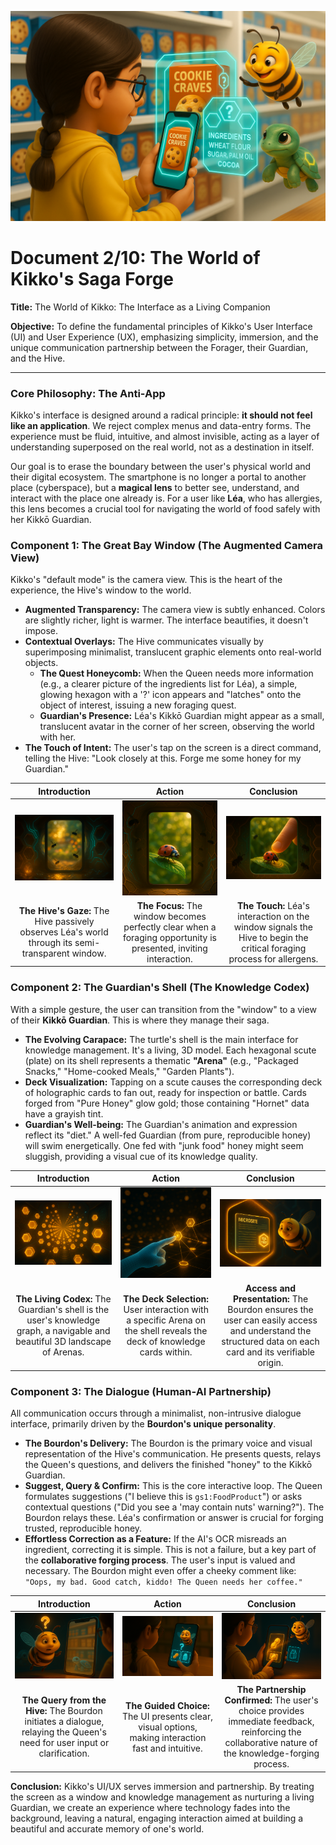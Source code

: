 <p align="center">
  <img src="illustrations/doc02_banner.png" alt="A wide, cinematic banner image for a UI/UX document, rendered in a 3D animation movie style. The scene is viewed from over the shoulder of a 10-year-old girl, Léa (braided pigtails, glasses, bright yellow raincoat). She holds her smartphone like a magical window. Through the screen, she sees a vivid, augmented view of a supermarket shelf. Translucent hexagonal UI elements highlight a specific cookie box. Floating beside her is her personal Kikkō Guardian turtle, its shell glowing softly. The plump Bourdon character hovers near the phone, gesturing towards the screen, acting as the friendly guide for the interface. The scene is lit with clean, bright light, emphasizing simplicity, clarity, and a human-AI partnership.">
</p>

# Document 2/10: The World of Kikko's Saga Forge

**Title:** The World of Kikko: The Interface as a Living Companion

**Objective:** To define the fundamental principles of Kikko's User Interface (UI) and User Experience (UX), emphasizing simplicity, immersion, and the unique communication partnership between the Forager, their Guardian, and the Hive.

---

### **Core Philosophy: The Anti-App**

Kikko's interface is designed around a radical principle: **it should not feel like an application**. We reject complex menus and data-entry forms. The experience must be fluid, intuitive, and almost invisible, acting as a layer of understanding superposed on the real world, not as a destination in itself.

Our goal is to erase the boundary between the user's physical world and their digital ecosystem. The smartphone is no longer a portal to another place (cyberspace), but a **magical lens** to better see, understand, and interact with the place one already is. For a user like **Léa**, who has allergies, this lens becomes a crucial tool for navigating the world of food safely with her Kikkō Guardian.

### **Component 1: The Great Bay Window (The Augmented Camera View)**

Kikko's "default mode" is the camera view. This is the heart of the experience, the Hive's window to the world.

*   **Augmented Transparency:** The camera view is subtly enhanced. Colors are slightly richer, light is warmer. The interface beautifies, it doesn't impose.
*   **Contextual Overlays:** The Hive communicates visually by superimposing minimalist, translucent graphic elements onto real-world objects.
    *   **The Quest Honeycomb:** When the Queen needs more information (e.g., a clearer picture of the ingredients list for Léa), a simple, glowing hexagon with a '?' icon appears and "latches" onto the object of interest, issuing a new foraging quest.
    *   **Guardian's Presence:** Léa's Kikkō Guardian might appear as a small, translucent avatar in the corner of her screen, observing the world with her.
*   **The Touch of Intent:** The user's tap on the screen is a direct command, telling the Hive: "Look closely at this. Forge me some honey for my Guardian."

| Introduction | Action | Conclusion |
| :---: | :---: | :---: |
| <img src="illustrations/ui_window_intro.png" alt="Cinematic 3D render, animation movie style. A close-up view from inside the Hive, looking out through the 'Great Bay Window' (smartphone screen). The screen is currently translucent, showing a blurry, warm-lit real-world scene (e.g., a supermarket aisle). Léa's Kikkō Guardian is a faint, swimming silhouette."> | <img src="illustrations/ui_window_action.png" alt="Cinematic 3D render, animation movie style, viewed from over Léa's shoulder. The Great Bay Window on her phone transitions to full transparency, showing a hyper-detailed, crystal-clear view of a specific cookie box. Glowing data particles are subtly visible around the ingredients list."> | <img src="illustrations/ui_window_conclusion.png" alt="Cinematic 3D render, animation movie style, from a perspective looking at the phone screen. A young girl's finger (Léa's, with her yellow raincoat sleeve visible) taps the fully transparent Great Bay Window, precisely on the ingredients list. A gentle ripple of golden light expands from the tap point."> |
| **The Hive's Gaze:** The Hive passively observes Léa's world through its semi-transparent window. | **The Focus:** The window becomes perfectly clear when a foraging opportunity is presented, inviting interaction. | **The Touch:** Léa's interaction on the window signals the Hive to begin the critical foraging process for allergens. |

### **Component 2: The Guardian's Shell (The Knowledge Codex)**

With a simple gesture, the user can transition from the "window" to a view of their **Kikkō Guardian**. This is where they manage their saga.

*   **The Evolving Carapace:** The turtle's shell is the main interface for knowledge management. It's a living, 3D model. Each hexagonal scute (plate) on its shell represents a thematic **"Arena"** (e.g., "Packaged Snacks," "Home-cooked Meals," "Garden Plants").
*   **Deck Visualization:** Tapping on a scute causes the corresponding deck of holographic cards to fan out, ready for inspection or battle. Cards forged from "Pure Honey" glow gold; those containing "Hornet" data have a grayish tint.
*   **Guardian's Well-being:** The Guardian's animation and expression reflect its "diet." A well-fed Guardian (from pure, reproducible honey) will swim energetically. One fed with "junk food" honey might seem sluggish, providing a visual cue of its knowledge quality.

| Introduction | Action | Conclusion |
| :---: | :---: | :---: |
| <img src="illustrations/ui_inner_intro.png" alt="Cinematic 3D render, animation movie style. An expansive, dark, high-tech space where Léa's Kikkō Guardian swims gracefully. Its shell is a beautiful mosaic of glowing hexagonal patterns, each representing a different food 'Arena'."> | <img src="illustrations/ui_inner_action.png" alt="Cinematic 3D render, animation movie style, viewed from over her shoulder. A holographic child's finger (representing Léa's interaction on her phone screen) touches a specific glowing hexagonal scute on the turtle's shell, labeled with a 'cookie' icon."> | <img src="illustrations/ui_inner_conclusion.png" alt="Cinematic 3D render, animation movie style. In response to the tap, a beautiful fan of holographic cards from the 'Packaged Snacks' deck emerges from that part of the shell. One card, 'Oatmeal Cookies', is brought to the front, displaying its stats and a glowing 'Seal of Trust'. The Bourdon hovers nearby, observing."> |
| **The Living Codex:** The Guardian's shell is the user's knowledge graph, a navigable and beautiful 3D landscape of Arenas. | **The Deck Selection:** User interaction with a specific Arena on the shell reveals the deck of knowledge cards within. | **Access and Presentation:** The Bourdon ensures the user can easily access and understand the structured data on each card and its verifiable origin. |

### **Component 3: The Dialogue (Human-AI Partnership)**

All communication occurs through a minimalist, non-intrusive dialogue interface, primarily driven by the **Bourdon's unique personality**.

*   **The Bourdon's Delivery:** The Bourdon is the primary voice and visual representation of the Hive's communication. He presents quests, relays the Queen's questions, and delivers the finished "honey" to the Kikkō Guardian.
*   **Suggest, Query & Confirm:** This is the core interactive loop. The Queen formulates suggestions ("I believe this is `gs1:FoodProduct`") or asks contextual questions ("Did you see a 'may contain nuts' warning?"). The Bourdon relays these. Léa's confirmation or answer is crucial for forging trusted, reproducible honey.
*   **Effortless Correction as a Feature:** If the AI's OCR misreads an ingredient, correcting it is simple. This is not a failure, but a key part of the **collaborative forging process**. The user's input is valued and necessary. The Bourdon might even offer a cheeky comment like: `"Oops, my bad. Good catch, kiddo! The Queen needs her coffee."`

| Introduction | Action | Conclusion |
| :---: | :---: | :---: |
| <img src="illustrations/ui_dialogue_intro.png" alt="Cinematic 3D render, animation movie style. The plump Bourdon floats in front of the Great Bay Window, a holographic question mark appearing above his head as he addresses Léa. He's relaying a query from the Queen about a new snack she's scanning."> | <img src="illustrations/ui_dialogue_action.png" alt="Cinematic 3D render, animation movie style, viewed from over Léa's shoulder. In response to the Bourdon, two beautiful, simple choice cards materialize at the bottom of her phone screen, one with a 'Peanut' icon and one with a 'Dairy' icon, ready for her tap."> | <img src="illustrations/ui_dialogue_conclusion.png" alt="Cinematic 3D render, animation movie style. Léa's finger taps the 'Peanut' choice card. The card dissolves into golden pollen that flows back towards the Bourdon, who looks satisfied with the quick decision, confirming the primary concern for this forage."> |
| **The Query from the Hive:** The Bourdon initiates a dialogue, relaying the Queen's need for user input or clarification. | **The Guided Choice:** The UI presents clear, visual options, making interaction fast and intuitive. | **The Partnership Confirmed:** The user's choice provides immediate feedback, reinforcing the collaborative nature of the knowledge-forging process. |

**Conclusion:**
Kikko's UI/UX serves immersion and partnership. By treating the screen as a window and knowledge management as nurturing a living Guardian, we create an experience where technology fades into the background, leaving a natural, engaging interaction aimed at building a beautiful and accurate memory of one's world.